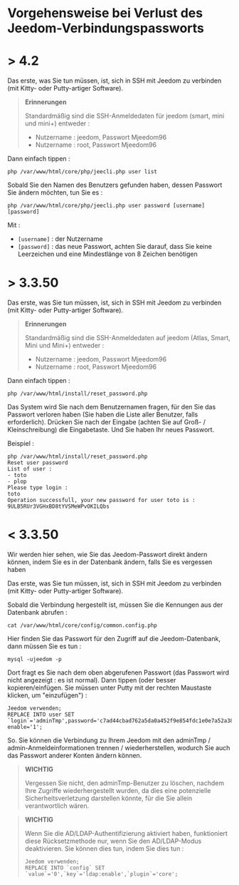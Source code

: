# Vorgehensweise bei Verlust des Jeedom-Verbindungspassworts

# > 4.2

Das erste, was Sie tun müssen, ist, sich in SSH mit Jeedom zu verbinden (mit Kitty- oder Putty-artiger Software).

>**Erinnerungen**
>
>Standardmäßig sind die SSH-Anmeldedaten für jeedom (smart, mini und mini+) entweder :
>- Nutzername : jeedom, Passwort Mjeedom96
>- Nutzername : root, Passwort Mjeedom96

Dann einfach tippen :

````
php /var/www/html/core/php/jeecli.php user list
````

Sobald Sie den Namen des Benutzers gefunden haben, dessen Passwort Sie ändern möchten, tun Sie es : 

````
php /var/www/html/core/php/jeecli.php user password [username] [password]
````

Mit : 
- ``[username]`` : der Nutzername
- ``[password]`` : das neue Passwort, achten Sie darauf, dass Sie keine Leerzeichen und eine Mindestlänge von 8 Zeichen benötigen

# > 3.3.50

Das erste, was Sie tun müssen, ist, sich in SSH mit Jeedom zu verbinden (mit Kitty- oder Putty-artiger Software).

>**Erinnerungen**
>
>Standardmäßig sind die SSH-Anmeldedaten auf jeedom (Atlas, Smart, Mini und Mini+) entweder :
>- Nutzername : jeedom, Passwort Mjeedom96
>- Nutzername : root, Passwort Mjeedom96

Dann einfach tippen :

````
php /var/www/html/install/reset_password.php
````

Das System wird Sie nach dem Benutzernamen fragen, für den Sie das Passwort verloren haben (Sie haben die Liste aller Benutzer, falls erforderlich). Drücken Sie nach der Eingabe (achten Sie auf Groß- / Kleinschreibung) die Eingabetaste. Und Sie haben Ihr neues Passwort.

Beispiel :

````
php /var/www/html/install/reset_password.php
Reset user password
List of user :
- toto
- plop
Please type login :
toto
Operation successfull, your new password for user toto is : 9ULB5RUr3VGHxBD8tYVSMeWPvOKILQbs
````

# < 3.3.50

Wir werden hier sehen, wie Sie das Jeedom-Passwort direkt ändern können, indem Sie es in der Datenbank ändern, falls Sie es vergessen haben

Das erste, was Sie tun müssen, ist, sich in SSH mit Jeedom zu verbinden (mit Kitty- oder Putty-artiger Software).

Sobald die Verbindung hergestellt ist, müssen Sie die Kennungen aus der Datenbank abrufen :

````
cat /var/www/html/core/config/common.config.php
````

Hier finden Sie das Passwort für den Zugriff auf die Jeedom-Datenbank, dann müssen Sie es tun :

````
mysql -ujeedom -p
````

Dort fragt es Sie nach dem oben abgerufenen Passwort (das Passwort wird nicht angezeigt : es ist normal). Dann tippen (oder besser kopieren/einfügen. Sie müssen unter Putty mit der rechten Maustaste klicken, um "einzufügen") :

````
Jeedom verwenden;
REPLACE INTO user SET `login`='adminTmp',password='c7ad44cbad762a5da0a452f9e854fdc1e0e7a52a38015f23f3eab1d80b931dd472634dfac71cd34ebc35d16ab7fb8a90c81f975113d6c7538dc69dd8de9077ec',profils='admin', enable='1';
````

So. Sie können die Verbindung zu Ihrem Jeedom mit den adminTmp / admin-Anmeldeinformationen trennen / wiederherstellen, wodurch Sie auch das Passwort anderer Konten ändern können.

>**WICHTIG**
>
>Vergessen Sie nicht, den adminTmp-Benutzer zu löschen, nachdem Ihre Zugriffe wiederhergestellt wurden, da dies eine potenzielle Sicherheitsverletzung darstellen könnte, für die Sie allein verantwortlich wären.

>**WICHTIG**
>
> Wenn Sie die AD/LDAP-Authentifizierung aktiviert haben, funktioniert diese Rücksetzmethode nur, wenn Sie den AD/LDAP-Modus deaktivieren. Sie können dies tun, indem Sie dies tun :
>````
>Jeedom verwenden;
>REPLACE INTO `config` SET `value`='0',`key`='ldap:enable',`plugin`='core';
>````
